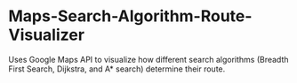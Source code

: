 # Maps-Search-Algorithm-Route-Visualizer
Uses Google Maps API to visualize how different search algorithms (Breadth First Search, Dijkstra, and A* search) determine their route.
